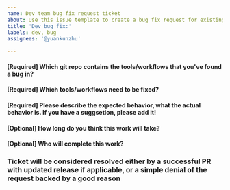 ```yaml
---
name: Dev team bug fix request ticket
about: Use this issue template to create a bug fix request for existing Kids First and D3b tools and workflows
title: 'Dev bug fix:'
labels: dev, bug
assignees: '@yuankunzhu'

---
```


<!--Hi there! Please take a moment to fill out the template below.-->

#### [Required] Which git repo contains the tools/workflows that you've found a bug in?



#### [Required] Which tools/workflows need to be fixed?



#### [Required] Please describe the expected behavior, what the actual behavior is.  If you have a suggsetion, please add it!



#### [Optional] How long do you think this work will take?



#### [Optional] Who will complete this work?


### Ticket will be considered resolved either by a successful PR with updated release if applicable, or a simple denial of the request backed by a good reason
